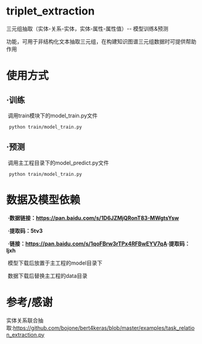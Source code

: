 # triplet_extraction

三元组抽取（实体-关系-实体，实体-属性-属性值）-- 模型训练&预测

功能，可用于非结构化文本抽取三元组，在构建知识图谱三元组数据时可提供帮助作用

# 使用方式
## ·训练

​    调用train模块下的model_train.py文件

```shell
 python train/model_train.py
```



## ·预测

​	调用主工程目录下的model_predict.py文件

```shell
 python train/model_train.py
```

# 数据及模型依赖

​	**·数据链接：https://pan.baidu.com/s/1D6JZMjQRonT83-MWgtsYsw** 

​	**·提取码：5tv3** 

​	**·链接：https://pan.baidu.com/s/1qoFBrw3rTPx4RFBwEYV7qA** 
​	**·提取码：ljxh** 

​	模型下载后放置于主工程的model目录下

​	数据下载后替换主工程的data目录

# 参考/感谢
实体关系联合抽取:https://github.com/bojone/bert4keras/blob/master/examples/task_relation_extraction.py
